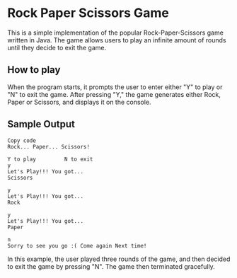# Rock Paper Scissors Game
This is a simple implementation of the popular Rock-Paper-Scissors game written in Java. The game allows users to play an infinite amount of rounds until they decide to exit the game.

## How to play
When the program starts, it prompts the user to enter either "Y" to play or "N" to exit the game. After pressing "Y," the game generates either Rock, Paper or Scissors, and displays it on the console.

## Sample Output

```
Copy code
Rock... Paper... Scissors!

Y to play         N to exit
y
Let's Play!!! You got...
Scissors

y
Let's Play!!! You got...
Rock

y
Let's Play!!! You got...
Paper

n
Sorry to see you go :( Come again Next time!
```

In this example, the user played three rounds of the game, and then decided to exit the game by pressing "N". The game then terminated gracefully.
